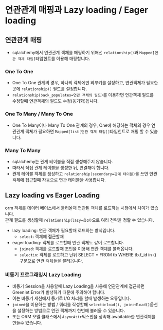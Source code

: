 # 연관관계 매핑과 Lazy loading / Eager loading

## 연관관계 매핑
- sqlalchemy에서 연관관계 객체를 매핑하기 위해선 `relationship()`과 `Mapped[연관 객체 타입]`타입힌트를 이용해 매핑합니다.

### One To One
- One To One 관계의 경우, 하나의 객체에만 외부키를 설정하고, 연관객체가 필요한 곳에 `relationship()` 필드를 설정합니다.
- `relationship(back_populates=연관 객체의 필드)`를 이용하면 연관객체 필드를 수정할때 연관객체의 필드도 수정(동기화)됩니다.

### One To Many / Many To One
- One To Many이나 Many To One 관계의 경우, One에 해당하는 객체의 경우 연관관계 객체가 필요하면 `Mapped[list[연관 객체 타입]]`타입힌트로 매핑 할 수 있습니다.

### Many To Many
- sqlalchemy는 관계 테이블을 직접 생성해주지 않습니다.
- 따라서 직접 관계 테이블을 생성한 뒤, 연결해야 합니다.
- 관계 테이블 객체를 생성하고 `relationship(secondary=관계 테이블)`을 쓰면 연관객체에 접근할때 자동으로 연관 테이블을 사용합니다.

## Lazy loading vs Eager Loading
orm 객체를 데이터 베이스에서 불러올때 연관된 객체를 로드하는 시점에서 차이가 있습니다.  
관계 필드를 생성할때 `relationship(lazy=옵션)`으로 여러 전략을 정할 수 있습니다.

- lazy loading: 연관 객체가 필요할때 로드하는 방식입니다.
    - `select`: 객체에 접근할때 
- eager loading: 객체를 로드할때 연관 객체도 같이 로드합니다.
    - `joined`: 객체를 로드할때 조인을 이용해 연관 객체를 불러옵니다.
    - `selectin`: 객체를 로드하고 난뒤 SELECT * FROM tb WHERE tb.f_id in () 구문으로 연관 객체들을 불러옵니다.
    
### 비동기 프로그래밍시 Lazy Loading

- 비동기 Session을 사용할때 Lazy Loading을 사용해 연관관계에 접근하면 Greenlet Error가 발생하기 때문에 주의해야 합니다.
- 이는 비동기 세션에서 동기로 I/O 처리를 할때 발생하는 오류입니다.
- `joined`을 이용하는 방법 / 쿼리를 작성할때 `selectinload(), joinedload()`옵션을 설정하는 방법으로 연관 객체까지 한번에 불러올 수 있습니다.
- 또는 ORM 모델 클래스에서 `AsyncAttr`믹스인을 상속해 awaitable한 연관객체를 만들수 있습니다.
